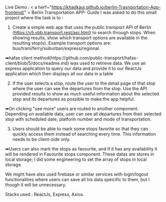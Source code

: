 Live Demo : < a herf="https://khadkauj.github.io/berlin-Trasnportation-App-frontend/" > Berlin Transportation APP- Guide </a>
I was asked to do this small project where the task is to :

1. Create a simple web app that uses the public transport API of Berlin
(https://v5.vbb.transport.rest/api.html) to search through stops. When showing results, show
which transport options are available in the resulting stop(s). Example transport options are:
bus/tram/ferry/suburban/express/regional.
  
  <p>➡hafas client method(https://github.com/public-transport/hafas-client/blob/5/docs/readme.md) was used to retrieve data. 
   We use an express application to query our data and provide it to our ReactJs application which then displays all our data
  in a table</p>

2. If the user selects a stop, route the user to the detail page of that stop where the user can see
the departures from the stop. Use the API provided results to show as much useful information
about the selected stop and its departures as possible to make the app helpful.

  <p>➡On clicking "see more" users are routed to another component. Depending on available data, user can see all departures
  from their selected stop with scheduled date, platform number and mode of transportation. </p>

3. Users should be able to mark some stops favorite so that they can quickly access them instead
of searching every time. This information needs to be client-side only.

  <p>➡Users can also mark the stops as favourite, and if it has any availability it will be rendered in Favourite stops
    component. These datas are stores in local storage; I did some engineering to set the array of stops in local storage.</p>
   <p> We might have also used firebase or similar services with login/logout functionalities where users can save all his data
  speicific to them, but I though it will be unnecessary. </p>


Stacks used : ReactJs, Express, Axios.
